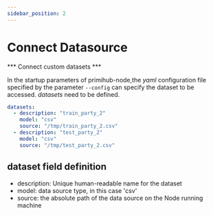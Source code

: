 ```yaml
---
sidebar_position: 2
---
```

# Connect Datasource

*** Connect custom datasets ***

In the startup parameters of primihub-node,the *yaml* configuration file specified by the parameter `--config` can specify the dataset to be accessed. *datasets* need to be defined.

```yaml
datasets:
  - description: "train_party_2"
    model: "csv"
    source: "/tmp/train_party_2.csv" 
  - description: "test_party_2"
    model: "csv"
    source: "/tmp/test_party_2.csv"
```
## dataset field definition

* description: Unique human-readable name for the dataset
* model: data source type, in this case 'csv'
* source: the absolute path of the data source on the Node running machine
